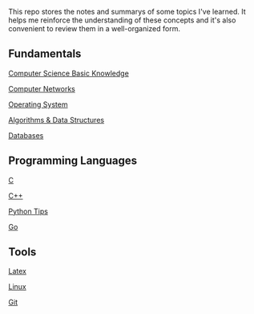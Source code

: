 
This repo stores the notes and summarys of some topics I've learned. It helps me reinforce the understanding of these concepts and it's also convenient to review them in a well-organized form.

## Fundamentals

[Computer Science Basic Knowledge](https://github.com/Leoni71/Learning-Path/wiki/Computer-Science-Basics)

[Computer Networks]()

[Operating System]()

[Algorithms & Data Structures]()

[Databases]()

## Programming Languages

[C](https://github.com/Leoni71/Study_Log/wiki/C)

[C++](https://github.com/Leoni71/Learning-Path/wiki/.cpp)

[Python Tips](https://github.com/Leoni71/Study_Log/wiki/Python-Tips)

[Go](https://github.com/Leoni71/Study_Log/wiki/Go)

## Tools

[Latex](https://github.com/Leoni71/Study_Log/wiki/Latex)

[Linux](https://github.com/Leoni71/Study_Log/wiki/Linux)

[Git](https://github.com/Leoni71/Study_Log/wiki/Git)

